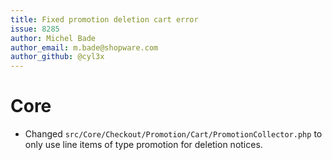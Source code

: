 ```yaml
---
title: Fixed promotion deletion cart error
issue: 8285
author: Michel Bade
author_email: m.bade@shopware.com
author_github: @cyl3x
---
```

# Core
* Changed `src/Core/Checkout/Promotion/Cart/PromotionCollector.php` to only use line items of type promotion for deletion notices.
